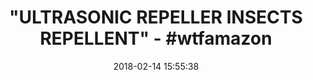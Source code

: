 ---
title: '"ULTRASONIC REPELLER INSECTS REPELLENT" - #wtfamazon'
name: >-
  Pest Control Ultrasonic Repeller 2 packs Electronic Plug In Pest Control ,
  Rodents & Insects Repellent
date: '2018-02-14 15:55:38'
buy_now: >-
  https://www.amazon.com/Control-Ultrasonic-Repeller-Electronic-Repellent/dp/B0762LZ3VR?psc=1&SubscriptionId=AKIAIA5RBQIWQVTCUEUQ&tag=coldcutdeals-20&linkCode=xm2&camp=2025&creative=165953&creativeASIN=B0762LZ3VR
description_markdown: >+
  Pest Control Ultrasonic Repeller 2 packs Electronic Plug In Pest Control ,
  Rodents & Insects Repellent

    - 【How Does It Work 】:Our ultrasonic pest control uses low fequency sound waves to repel away mice, cockroaches, rodents, spiders, ants and rats from your home. None are immune to the sound and all will leave after 3 weeks of use.

    - 【SAFE FOR HUAMAN & PETS 】: No harmful chemical or poison. This repellent ultrasonic uses ultrasonic wave to repel insects out of your house. It won't kill insects; you don't need to clean dead mouse and cockroach.

    - 【 EASY TO USE PLUG IN BUG REPELLENT】: Easy to install, just plug in a wall socket 12 inch away from the floor and the installing point should be avoided from the back of the curtain,fridge ,and any other furniture that deterring sound waves.

    - 【ARGE COVERAGE AREA】: One ultrasonic repeller covers area of 1200 Square Feet. Since ultrasonic can not penetrate wall, one room one unit is advised. Additional unit is needed in larger storage area, such as, basement, garage and warehouse.

    - 【LIFETIME GUARANTEE】: Ultrasonic spider repellent is backed by our Lifetime guarantee because we want to help you get rid of those pests and we offer a money back guarantee if you don't see results within 4 weeks. Typical results can take 2-3 weeks depending on the amount of infestation.

tweet_id_str: '963803929233494019'
price: $19.99
you_save: ''
asin: B0762LZ3VR
image: 'https://images-na.ssl-images-amazon.com/images/I/41avm5WPhHL.jpg'

---